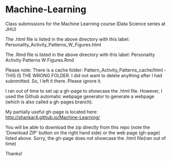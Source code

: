# Machine-Learning
Class submissions for the Machine Learning course (Data Science series at JHU)

The .html file is listed in the above directory with this label: Personality_Activity_Patterns_W_Figures.html

The .Rmd file is listed in the above directory with this label: Personality Activity Patterns W Figures.Rmd

Please note: There is a cache folder: Pattern_Activity_Patterns_cache/html - THIS IS THE WRONG FOLDER. I did not want to delete anything after I had subnmitted. So, I left it there. Please ignore it. 

I ran out of time to set up a gh-page to showcase the .html file. However, I used the Github automatic webpage generator to generate a webpage (which is also called a gh-pages branch). 

My partially useful gh-page is  located here: http://shankar4.github.io/Machine-Learning/ 

You will be able to download the zip directly from this repo (note the 'Download ZIP' button on the right hand side) or the web page (gh-page) listed above. Sorry, the gh-page does not showcase the .html file(ran out of time) 

Thanks!
